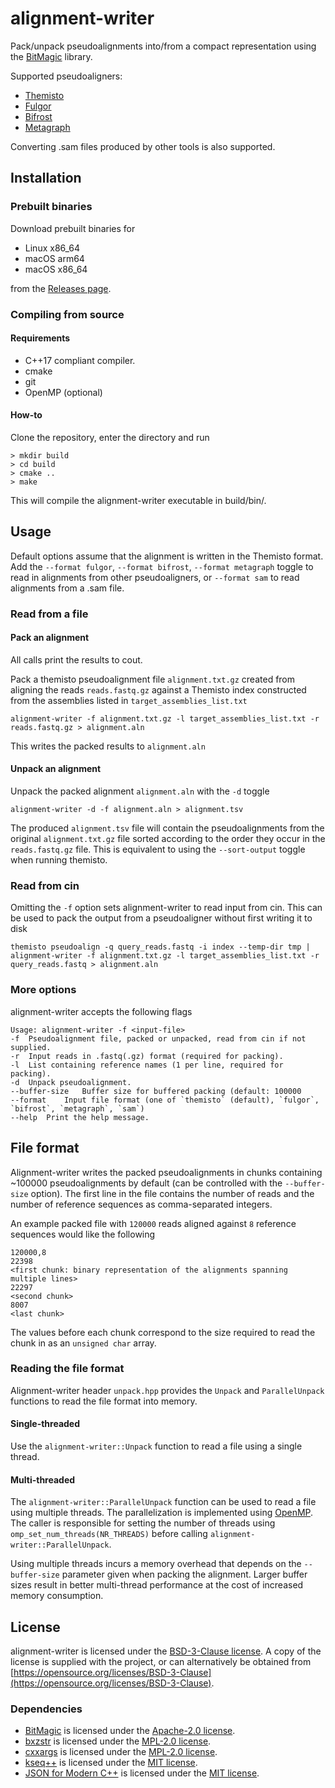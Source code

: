 # alignment-writer
Pack/unpack pseudoalignments into/from a compact representation using the
[BitMagic](https://github.com/tlk00/BitMagic) library.

Supported pseudoaligners:
- [Themisto](https://github.com/algbio/themisto)
- [Fulgor](https://github.com/jermp/fulgor)
- [Bifrost](https://github.com/pmelsted/bifrost)
- [Metagraph](https://github.com/ratschlab/metagraph)

Converting .sam files produced by other tools is also supported.

## Installation
### Prebuilt binaries
Download prebuilt binaries for
- Linux x86_64
- macOS arm64
- macOS x86_64

from the [Releases page](https://github.com/tmaklin/alignment-writer/releases).

### Compiling from source
#### Requirements
- C++17 compliant compiler.
- cmake
- git
- OpenMP (optional)

#### How-to
Clone the repository, enter the directory and run
```
> mkdir build
> cd build
> cmake ..
> make
```
This will compile the alignment-writer executable in build/bin/.

## Usage
Default options assume that the alignment is written in the Themisto
format. Add the `--format fulgor`, `--format bifrost`, `--format metagraph`
toggle to read in alignments from other pseudoaligners, or `--format sam` to
read alignments from a .sam file.

### Read from a file
#### Pack an alignment
All calls print the results to cout.

Pack a themisto pseudoalignment file `alignment.txt.gz` created from aligning the reads `reads.fastq.gz` against a Themisto index constructed from the assemblies listed in `target_assemblies_list.txt`
```
alignment-writer -f alignment.txt.gz -l target_assemblies_list.txt -r reads.fastq.gz > alignment.aln
```
This writes the packed results to `alignment.aln`

#### Unpack an alignment
Unpack the packed alignment `alignment.aln` with the `-d` toggle
```
alignment-writer -d -f alignment.aln > alignment.tsv
```
The produced `alignment.tsv` file will contain the pseudoalignments
from the original `alignment.txt.gz` file sorted according to the
order they occur in the `reads.fastq.gz` file. This is equivalent to using the
`--sort-output` toggle when running themisto.

### Read from cin
Omitting the `-f` option sets alignment-writer to read input from
cin. This can be used to pack the output from a pseudoaligner without first writing it to disk
```
themisto pseudoalign -q query_reads.fastq -i index --temp-dir tmp | alignment-writer -f alignment.txt.gz -l target_assemblies_list.txt -r query_reads.fastq > alignment.aln
```

### More options
alignment-writer accepts the following flags
```
Usage: alignment-writer -f <input-file>
-f	Pseudoalignment file, packed or unpacked, read from cin if not supplied.
-r	Input reads in .fastq(.gz) format (required for packing).
-l	List containing reference names (1 per line, required for packing).
-d	Unpack pseudoalignment.
--buffer-size	Buffer size for buffered packing (default: 100000
--format	Input file format (one of `themisto` (default), `fulgor`, `bifrost`, `metagraph`, `sam`)
--help	Print the help message.
```

## File format
Alignment-writer writes the packed pseudoalignments in chunks
containing ~100000 pseudoalignments by default (can be controlled with
the `--buffer-size` option). The first line in the file contains the
number of reads and the number of reference sequences as
comma-separated integers.

An example packed file with `120000` reads aligned against `8` reference sequences would like the following
```
120000,8
22398
<first chunk: binary representation of the alignments spanning multiple lines>
22297
<second chunk>
8007
<last chunk>
```
The values before each chunk correspond to the size required to read the chunk in as an `unsigned char` array. 

### Reading the file format
Alignment-writer header `unpack.hpp` provides the `Unpack` and
`ParallelUnpack` functions to read the file format into memory.

#### Single-threaded
Use the `alignment-writer::Unpack` function to read a file using a single thread.

#### Multi-threaded
The `alignment-writer::ParallelUnpack` function can be used to read a
file using multiple threads. The parallelization is implemented using
[OpenMP](https://www.openmp.org/). The caller is responsible for
setting the number of threads using `omp_set_num_threads(NR_THREADS)`
before calling `alignment-writer::ParallelUnpack`.

Using multiple threads incurs a memory overhead that depends on the
`--buffer-size` parameter given when packing the alignment. Larger
buffer sizes result in better multi-thread performance at the cost of
increased memory consumption.

## License
alignment-writer is licensed under the [BSD-3-Clause license](https://opensource.org/licenses/BSD-3-Clause). A copy of the license is supplied with the project, or can alternatively be obtained from [https://opensource.org/licenses/BSD-3-Clause](https://opensource.org/licenses/BSD-3-Clause).

### Dependencies
- [BitMagic](https://github.com/tlk00/BitMagic) is licensed under the [Apache-2.0 license](https://opensource.org/licenses/Apache-2.0).
- [bxzstr](https://github.com/tmaklin/bxzstr) is licensed under the [MPL-2.0 license](https://opensource.org/licenses/MPL-2.0).
- [cxxargs](https://github.com/tmaklin/cxxargs) is licensed under the [MPL-2.0 license](https://opensource.org/licenses/MPL-2.0).
- [kseq++](https://github.com/cartoonist/kseqpp) is licensed under the [MIT license](https://opensource.org/licenses/MIT).
- [JSON for Modern C++](https://github.com/nlohmann/json) is licensed under the [MIT license](https://opensource.org/licenses/MIT).
